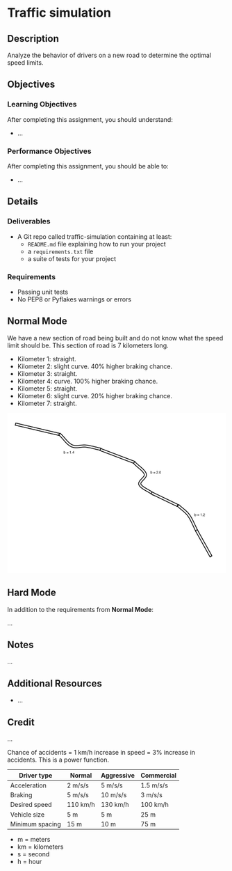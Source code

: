 # Traffic simulation

## Description

Analyze the behavior of drivers on a new road to determine the optimal speed
limits.

## Objectives

### Learning Objectives

After completing this assignment, you should understand:

* ...

### Performance Objectives

After completing this assignment, you should be able to:

* ...

## Details

### Deliverables

* A Git repo called traffic-simulation containing at least:
  * `README.md` file explaining how to run your project
  * a `requirements.txt` file
  * a suite of tests for your project

### Requirements  

* Passing unit tests
* No PEP8 or Pyflakes warnings or errors

## Normal Mode

We have a new section of road being built and do not know what the speed limit
should be. This section of road is 7 kilometers long.

* Kilometer 1: straight.
* Kilometer 2: slight curve. 40% higher braking chance.
* Kilometer 3: straight.
* Kilometer 4: curve. 100% higher braking chance.
* Kilometer 5: straight.
* Kilometer 6: slight curve. 20% higher braking chance.
* Kilometer 7: straight.

![Road](road.png)

## Hard Mode

In addition to the requirements from **Normal Mode**:

...

## Notes

...

## Additional Resources

* ...

## Credit

...


Chance of accidents = 1 km/h increase in speed = 3% increase in accidents. This is a power function.

Driver type      | Normal   | Aggressive | Commercial
-----------------|----------|------------|------------
Acceleration     | 2 m/s/s  | 5 m/s/s    | 1.5 m/s/s
Braking          | 5 m/s/s  | 10 m/s/s   | 3 m/s/s
Desired speed    | 110 km/h | 130 km/h   | 100 km/h
Vehicle size     | 5 m      | 5 m        | 25 m
Minimum spacing  | 15 m     | 10 m       | 75 m

* m = meters
* km = kilometers
* s = second
* h = hour
